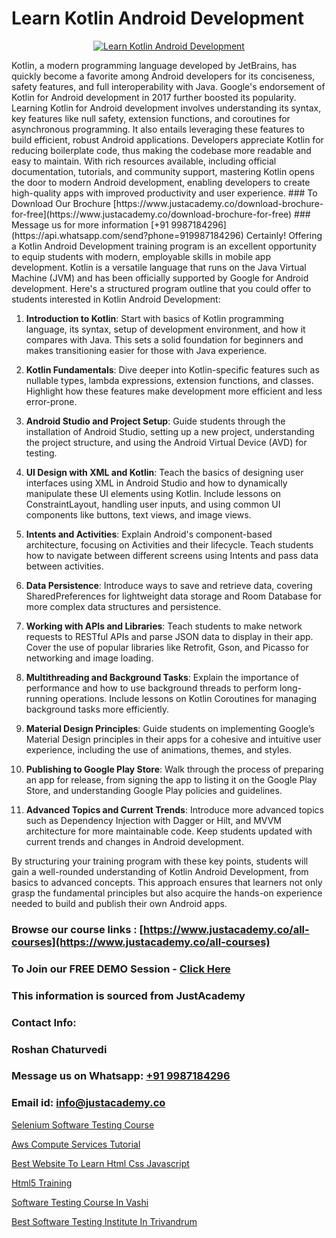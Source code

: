 # Learn Kotlin Android Development

<p align="center">
  <a href="https://justacademy.co/course-detail/android-app-development">
    <img src="https://justacademy.co/storage2/course_image/1676635923_course_image.webp" alt="Learn Kotlin Android Development">
  </a>
</p>
Kotlin, a modern programming language developed by JetBrains, has quickly become a favorite among Android developers for its conciseness, safety features, and full interoperability with Java. Google's endorsement of Kotlin for Android development in 2017 further boosted its popularity. Learning Kotlin for Android development involves understanding its syntax, key features like null safety, extension functions, and coroutines for asynchronous programming. It also entails leveraging these features to build efficient, robust Android applications. Developers appreciate Kotlin for reducing boilerplate code, thus making the codebase more readable and easy to maintain. With rich resources available, including official documentation, tutorials, and community support, mastering Kotlin opens the door to modern Android development, enabling developers to create high-quality apps with improved productivity and user experience.
### To Download Our Brochure [https://www.justacademy.co/download-brochure-for-free](https://www.justacademy.co/download-brochure-for-free)
### Message us for more information [+91 9987184296](https://api.whatsapp.com/send?phone=919987184296)
Certainly! Offering a Kotlin Android Development training program is an excellent opportunity to equip students with modern, employable skills in mobile app development. Kotlin is a versatile language that runs on the Java Virtual Machine (JVM) and has been officially supported by Google for Android development. Here's a structured program outline that you could offer to students interested in Kotlin Android Development:

1) **Introduction to Kotlin**: Start with basics of Kotlin programming language, its syntax, setup of development environment, and how it compares with Java. This sets a solid foundation for beginners and makes transitioning easier for those with Java experience.

2) **Kotlin Fundamentals**: Dive deeper into Kotlin-specific features such as nullable types, lambda expressions, extension functions, and classes. Highlight how these features make development more efficient and less error-prone.

3) **Android Studio and Project Setup**: Guide students through the installation of Android Studio, setting up a new project, understanding the project structure, and using the Android Virtual Device (AVD) for testing.

4) **UI Design with XML and Kotlin**: Teach the basics of designing user interfaces using XML in Android Studio and how to dynamically manipulate these UI elements using Kotlin. Include lessons on ConstraintLayout, handling user inputs, and using common UI components like buttons, text views, and image views.

5) **Intents and Activities**: Explain Android's component-based architecture, focusing on Activities and their lifecycle. Teach students how to navigate between different screens using Intents and pass data between activities.

6) **Data Persistence**: Introduce ways to save and retrieve data, covering SharedPreferences for lightweight data storage and Room Database for more complex data structures and persistence.

7) **Working with APIs and Libraries**: Teach students to make network requests to RESTful APIs and parse JSON data to display in their app. Cover the use of popular libraries like Retrofit, Gson, and Picasso for networking and image loading.

8) **Multithreading and Background Tasks**: Explain the importance of performance and how to use background threads to perform long-running operations. Include lessons on Kotlin Coroutines for managing background tasks more efficiently.

9) **Material Design Principles**: Guide students on implementing Google’s Material Design principles in their apps for a cohesive and intuitive user experience, including the use of animations, themes, and styles.

10) **Publishing to Google Play Store**: Walk through the process of preparing an app for release, from signing the app to listing it on the Google Play Store, and understanding Google Play policies and guidelines.

11) **Advanced Topics and Current Trends**: Introduce more advanced topics such as Dependency Injection with Dagger or Hilt, and MVVM architecture for more maintainable code. Keep students updated with current trends and changes in Android development.

By structuring your training program with these key points, students will gain a well-rounded understanding of Kotlin Android Development, from basics to advanced concepts. This approach ensures that learners not only grasp the fundamental principles but also acquire the hands-on experience needed to build and publish their own Android apps.

### Browse our course links : [https://www.justacademy.co/all-courses](https://www.justacademy.co/all-courses) 
### To Join our FREE DEMO Session - [Click Here](https://www.justacademy.co/register-for-course-demo)


### This information is sourced from JustAcademy
### Contact Info:
### Roshan Chaturvedi
### Message us on Whatsapp: [+91 9987184296](https://api.whatsapp.com/send?phone=919987184296)
### Email id: [info@justacademy.co](mailto:info@justacademy.co)
                
[Selenium Software Testing Course](https://www.linkedin.com/pulse/selenium-software-testing-course-justacademy-pune-a9wdc?trackingId=FpmXqfP8iSP8qs9qMImo6g%3D%3D&lipi=urn%3Ali%3Apage%3Ad_flagship3_company_admin%3BGzpHiwsYRr22lJjP82PYtA%3D%3D)

[Aws Compute Services Tutorial](https://www.linkedin.com/pulse/aws-compute-services-tutorial-justacademy-jaipur-gqb7e?trackingId=45dO8jLOPmQhCscfiuoMhQ%3D%3D&lipi=urn%3Ali%3Apage%3Ad_flagship3_company_admin%3Bm6yRfzdhTJS77sF6jePtsg%3D%3D)

[Best Website To Learn Html Css Javascript](https://medium.com/@mistersumit961/best-website-to-learn-html-css-javascript-9fa28033e120)

[Html5 Training](https://medium.com/@roneet705/html5-training-0b165d60eceb)

[Software Testing Course In Vashi](https://justacademyin.github.io/justacademy/software-testing-course-in-vashi)

[Best Software Testing Institute In Trivandrum](https://justacademyin.github.io/justacademy/best-software-testing-institute-in-trivandrum)

